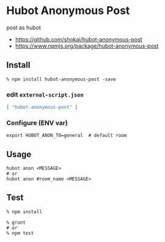 Hubot Anonymous Post
====================
post as hubot

- https://github.com/shokai/hubot-anonymous-post
- https://www.npmjs.org/package/hubot-anonymous-post


Install
-------

    % npm install hubot-anonymous-post -save

### edit `external-script.json`

```json
[ "hubot-anonymous-post" ]
```

### Configure (ENV var)

    export HUBOT_ANON_TO=general  # default room

Usage
-----

    hubot anon <MESSAGE>
    # or
    hubot anon #room_name <MESSAGE>


Test
----

    % npm install

    % grunt
    # or
    % npm test
